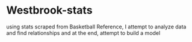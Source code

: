 # Westbrook-stats
using stats scraped from Basketball Reference, I attempt to analyze data and find relationships and at the end, attempt to build a model
